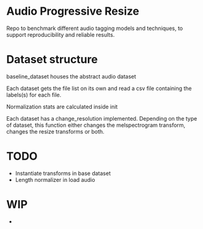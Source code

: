 # Audio Progressive Resize
Repo to benchmark different audio tagging models and techniques, to support reproducibility and reliable results.


# Dataset structure

baseline_dataset houses the abstract audio dataset

Each dataset gets the file list on its own and read a csv file containing the labels(s) for each file.

Normalization stats are calculated inside init

Each dataset has a change_resolution implemented. Depending on the type of dataset, this function either changes the melspectrogram transform, changes the resize transforms or both. 

# TODO

- Instantiate transforms in base dataset
- Length normalizer in load audio

# WIP

- 

